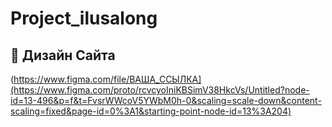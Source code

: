 # Project_ilusalong
## 🎨 Дизайн Cайта 
(https://www.figma.com/file/ВАША_ССЫЛКА](https://www.figma.com/proto/rcvcyoIniKBSimV38HkcVs/Untitled?node-id=13-496&p=f&t=FvsrWWcoV5YWbM0h-0&scaling=scale-down&content-scaling=fixed&page-id=0%3A1&starting-point-node-id=13%3A204)
